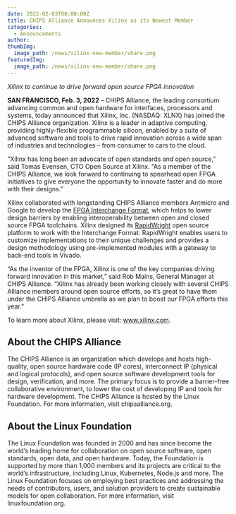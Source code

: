 ```yaml
---
date: 2022-02-03T00:00:00Z
title: CHIPS Alliance Announces Xilinx as its Newest Member 
categories:
  - Announcements
author: 
thumbImg:
  image_path: /news/xilinx-new-member/share.png
featuredImg:
  image_path: /news/xilinx-new-member/share.png
---
```


*Xilinx to continue to drive forward open source FPGA innovation*

**SAN FRANCISCO, Feb. 3, 2022** – CHIPS Alliance, the leading consortium advancing common and open hardware for interfaces, processors and systems, today announced that Xilinx, Inc. (NASDAQ: XLNX) has joined the CHIPS Alliance organization. Xilinx is a leader in adaptive computing, providing highly-flexible programmable silicon, enabled by a suite of advanced software and tools to drive rapid innovation across a wide span of industries and technologies – from consumer to cars to the cloud. 

“Xilinx has long been an advocate of open standards and open source,” said Tomas Evensen, CTO Open Source at Xilinx. “As a member of the CHIPS Alliance, we look forward to continuing to spearhead open FPGA initiatives to give everyone the opportunity to innovate faster and do more with their designs.”

Xilinx collaborated with longstanding CHIPS Alliance members Antmicro and Google to develop the [FPGA Interchange Format](https://fpga-interchange-schema.readthedocs.io/), which helps to lower design barriers by enabling interoperability between open and closed source FPGA toolchains. Xilinx designed its [RapidWright](https://github.com/Xilinx/RapidWright) open source platform to work with the Interchange Format. RapidWright enables users to customize implementations to their unique challenges and provides a design methodology using pre-implemented modules with a gateway to back-end tools in Vivado. 

“As the inventor of the FPGA, Xilinx is one of the key companies driving forward innovation in this market,” said Rob Mains, General Manager at CHIPS Alliance. “Xilinx has already been working closely with several CHIPS Alliance members around open source efforts, so it’s great to have them under the CHIPS Alliance umbrella as we plan to boost our FPGA efforts this year.”

To learn more about Xilinx, please visit: www.xilinx.com.

## About the CHIPS Alliance

The CHIPS Alliance is an organization which develops and hosts high-quality, open source hardware code (IP cores), interconnect IP (physical and logical protocols), and open source software development tools for design, verification, and more. The primary focus is to provide a barrier-free collaborative environment, to lower the cost of developing IP and tools for hardware development. The CHIPS Alliance is hosted by the Linux Foundation. For more information, visit chipsalliance.org.

## About the Linux Foundation

The Linux Foundation was founded in 2000 and has since become the world’s leading home for collaboration on open source software, open standards, open data, and open hardware. Today, the Foundation is supported by more than 1,000 members and its projects are critical to the world’s infrastructure, including Linux, Kubernetes, Node.js and more. The Linux Foundation focuses on employing best practices and addressing the needs of contributors, users, and solution providers to create sustainable models for open collaboration. For more information, visit linuxfoundation.org.